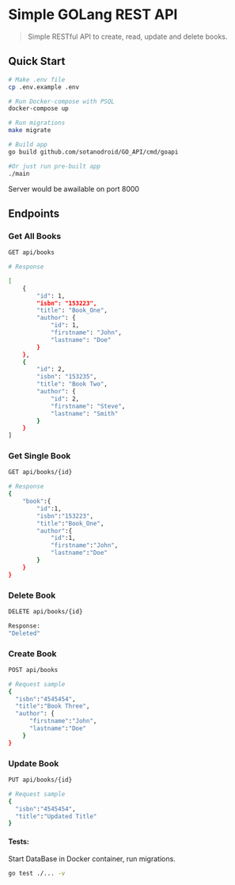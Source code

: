 # Simple GOLang REST API

> Simple RESTful API to create, read, update and delete books.

## Quick Start


``` bash
# Make .env file
cp .env.example .env
```

```bash
# Run Docker-compose with PSQL
docker-compose up
```

```bash
# Run migrations
make migrate
```

``` bash
# Build app
go build github.com/sotanodroid/GO_API/cmd/goapi

#Or just run pre-built app
./main
```

Server would be awailable on port 8000

## Endpoints

### Get All Books
``` bash
GET api/books

# Response

[
    {
        "id": 1,
        "isbn": "153223",
        "title": "Book_One",
        "author": {
            "id": 1,
            "firstname": "John",
            "lastname": "Doe"
        }
    },
    {
        "id": 2,
        "isbn": "153235",
        "title": "Book Two",
        "author": {
            "id": 2,
            "firstname": "Steve",
            "lastname": "Smith"
        }
    }
]
```
### Get Single Book
``` bash
GET api/books/{id}

# Response
{
    "book":{
        "id":1,
        "isbn":"153223",
        "title":"Book_One",
        "author":{
            "id":1,
            "firstname":"John",
            "lastname":"Doe"
        }
    }
}
```

### Delete Book
``` bash
DELETE api/books/{id}

Response:
"Deleted"
```

### Create Book
``` bash
POST api/books

# Request sample
{
  "isbn":"4545454",
  "title":"Book Three",
  "author": {
      "firstname":"John",
      "lastname":"Doe"
    }
}
```

### Update Book
``` bash
PUT api/books/{id}

# Request sample
{
  "isbn":"4545454",
  "title":"Updated Title"
}

```

#### Tests:

Start DataBase in Docker container, run migrations.
``` bash
go test ./... -v
```
